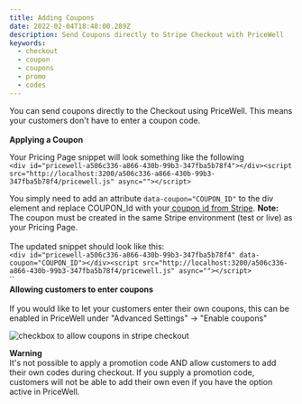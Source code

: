 ```yaml
---
title: Adding Coupons
date: 2022-02-04T18:48:00.289Z
description: Send Coupons directly to Stripe Checkout with PriceWell
keywords:
  - checkout
  - coupon
  - coupons
  - promo
  - codes
---
```

You can send coupons directly to the Checkout using PriceWell. This means your customers don't have to enter a coupon code.\
\
**Applying a Coupon**

Your Pricing Page snippet will look something like the following\
`<div id="pricewell-a506c336-a866-430b-99b3-347fba5b78f4"></div><script src="http://localhost:3200/a506c336-a866-430b-99b3-347fba5b78f4/pricewell.js" async=""></script>`

You simply need to add an attribute `data-coupon="COUPON_ID"` to the div element and replace COUPON_Id with your[ coupon id from Stripe](https://dashboard.stripe.com/coupons). **Note:** The coupon must be created in the same Stripe environment (test or live) as your Pricing Page.\
\
The updated snippet should look like this:\
`<div id="pricewell-a506c336-a866-430b-99b3-347fba5b78f4" data-coupon="COUPON_ID"></div><script src="http://localhost:3200/a506c336-a866-430b-99b3-347fba5b78f4/pricewell.js" async=""></script>`\
``\
**Allowing customers to enter coupons**\
\
If you would like to let your customers enter their own coupons, this can be enabled in PriceWell under "Advanced Settings" -> "Enable coupons"

![checkbox to allow coupons in stripe checkout](/img/allow-coupons.png)



**Warning**\
It's not possible to apply a promotion code AND allow customers to add their own codes during checkout. If you supply a promotion code, customers will not be able to add their own even if you have the option active in PriceWell.